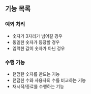 ## 기능 목록

### 예외 처리
- 숫자가 3자리가 넘어갈 경우
- 동일한 숫자가 등장할 경우
- 입력한 값이 숫자가 아닌 겅우

### 수행 기능
- 랜덤한 숫자를 만드는 기능
- 랜덤한 수와 사용자의 수를 비교하는 기능
- 재시작/종료를 수행하는 기능
